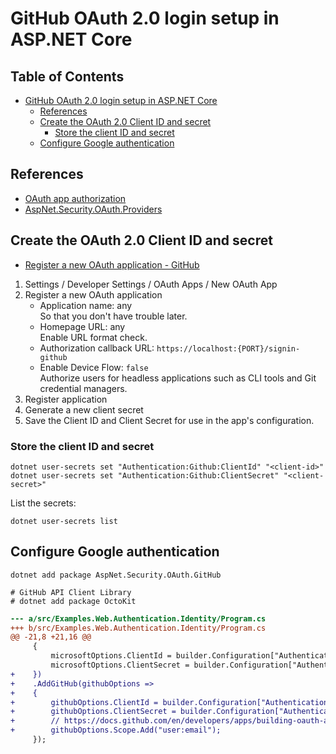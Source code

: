 # GitHub OAuth 2.0 login setup in ASP.NET Core

## Table of Contents <!-- omit in toc -->

- [GitHub OAuth 2.0 login setup in ASP.NET Core](#github-oauth-20-login-setup-in-aspnet-core)
  - [References](#references)
  - [Create the OAuth 2.0 Client ID and secret](#create-the-oauth-20-client-id-and-secret)
    - [Store the client ID and secret](#store-the-client-id-and-secret)
  - [Configure Google authentication](#configure-google-authentication)

## References

- [OAuth app authorization](https://docs.github.com/ja/apps/oauth-apps/building-oauth-apps/authorizing-oauth-apps)
- [AspNet.Security.OAuth.Providers](https://github.com/aspnet-contrib/AspNet.Security.OAuth.Providers)

## Create the OAuth 2.0 Client ID and secret

- [Register a new OAuth application - GitHub](https://github.com/settings/applications/new/)

1. Settings / Developer Settings / OAuth Apps / New OAuth App
2. Register a new OAuth application
     - Application name: any<br />So that you don't have trouble later.
     - Homepage URL: any<br />Enable URL format check.
     - Authorization callback URL: `https://localhost:{PORT}/signin-github`
     - Enable Device Flow: `false`<br />Authorize users for headless applications such as CLI tools and Git credential managers.
3. Register application
4. Generate a new client secret
5. Save the Client ID and Client Secret for use in the app's configuration.


### Store the client ID and secret

```shell
dotnet user-secrets set "Authentication:Github:ClientId" "<client-id>"
dotnet user-secrets set "Authentication:Github:ClientSecret" "<client-secret>"
```

List the secrets:

```shell
dotnet user-secrets list
```

## Configure Google authentication

```shell
dotnet add package AspNet.Security.OAuth.GitHub

# GitHub API Client Library
# dotnet add package OctoKit
```

```diff
--- a/src/Examples.Web.Authentication.Identity/Program.cs
+++ b/src/Examples.Web.Authentication.Identity/Program.cs
@@ -21,8 +21,16 @@
     {
         microsoftOptions.ClientId = builder.Configuration["Authentication:Microsoft:ClientId"]!;
         microsoftOptions.ClientSecret = builder.Configuration["Authentication:Microsoft:ClientSecret"]!;
+    })
+    .AddGitHub(githubOptions =>
+    {
+        githubOptions.ClientId = builder.Configuration["Authentication:Github:ClientId"]!;
+        githubOptions.ClientSecret = builder.Configuration["Authentication:Github:ClientSecret"]!;
+        // https://docs.github.com/en/developers/apps/building-oauth-apps/scopes-for-oauth-apps
+        githubOptions.Scope.Add("user:email");
     });
```
